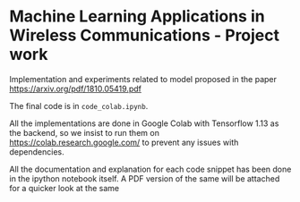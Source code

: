 # Machine Learning Applications in Wireless Communications - Project work
Implementation and experiments related to model proposed in the paper https://arxiv.org/pdf/1810.05419.pdf

The final code is in `code_colab.ipynb`. 

All the implementations are done in Google Colab with Tensorflow 1.13 as the backend, so we insist to run them on https://colab.research.google.com/ to prevent any issues with dependencies.

All the documentation and explanation for each code snippet has been done in the ipython notebook itself. A PDF version of the same will be attached for a quicker look at the same
